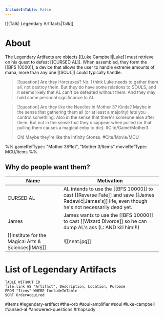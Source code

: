 ```yaml
---
IncludeInTable: False
---
```

[[(Talk) Legendary Artifacts|Talk]]
# About
The Legendary Artifacts are objects [[Luke Campbell|Luke]] must retrieve on his quest to defeat [[CURSED AL]]. When assembled, they form the [[BFS 10000]], a device that allows the user to handle extreme amounts of mana, more than any one [[SOUL]] could typically handle.

>[!question] Are they Horcruxes?
>No. I think Luke needs to gather them all, not destroy them. But they do have some relations to SOULS, and it seems likely that AL can't be defeated without them. And they may hold some personal significance to AL.

>[!question] Are they like the Needles in Mother 3?
>Kinda? Maybe in the sense that gathering them all (or at least a majority) lets you control something. Also in the sense that there's someone else after them. But not in the sense that they disappear when pulled (or that pulling them causes a magical enby to die). #Cite/Game/Mother3 
>
>Oh! Maybe they're like the Infinity Stones. #Cite/Movie/MCU 

%%
gameRefType:: "Mother 3/Plot", "Mother 3/Items"
movieRefType:: MCU/Items
%%

## Why do people want them?

|Name | Motivation |
|-------|--------------|
| CURSED AL | AL intends to use the [[BFS 10000]] to cast [[Reverse Fate]] and save [[James Redawić\|James's]] life, even though he's not necessarily dead yet. |
| James | James wants to use the [[BFS 10000]] to cast [[Wizard Divorce]] so he can dump AL's ass (L: AND kill him!!!) |
| [[Institute for the Magical Arts & Sciences\|IMAS]] | ![[neat.jpg]] |


# List of Legendary Artifacts

```dataview
TABLE WITHOUT ID
file.link AS "Artifact", Description, Location, Purpose
FROM "Items" WHERE IncludeInTable
SORT OrderAcquired
```



#items #legendary-artifact #the-orb #soul-amplifier #soul #luke-campbell #cursed-al #answered-questions #rhapsody 
